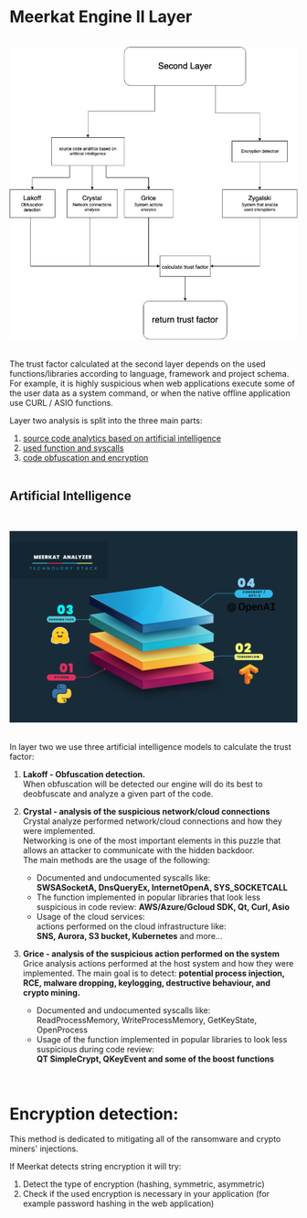 # Meerkat Engine II Layer

<br>
<img src="layer-II-diagram.png" width=700>  
<br><br>  

The trust factor calculated at the second layer depends on the used functions/libraries according to language, framework and project schema.  
For example, it is highly suspicious when web applications execute some of the user data as a system command, or when the native offline application use CURL / ASIO functions.

Layer two analysis is split into the three main parts:
1. [source code analytics based on artificial intelligence](#Artifical_Intelligance)
2. [used function and syscalls](#functions_and_syscalls)
3. [code obfuscation and encryption](#obfuscation_and_encryption)
<br><br>

## Artificial Intelligence  
  
<br>  

![tech_stack](tech_stack.png)
<br><br>

In layer two we use three artificial intelligence models to calculate the trust factor:
1. **Lakoff - Obfuscation detection.**  
    When obfuscation will be detected our engine will do its best to deobfuscate and analyze a given part of the code.  
      
2. **Crystal -  analysis of the suspicious network/cloud connections**  
    Crystal analyze performed network/cloud connections and how they were implemented.  
    Networking is one of the most important elements in this puzzle that allows an attacker to communicate with the hidden backdoor.    
    The main methods are the usage of the following: 
    - Documented and undocumented syscalls like:  
    **SWSASocketA, DnsQueryEx, InternetOpenA, SYS_SOCKETCALL**
    - The function implemented in popular libraries that look less suspicious in code review:
    **AWS/Azure/Gcloud SDK, Qt, Curl, Asio**
    - Usage of the cloud services:  
    actions performed on the cloud infrastructure like:  
    **SNS, Aurora, S3 bucket, Kubernetes** and more...   

3. **Grice - analysis of the suspicious action performed on the system**   
    Grice analysis actions performed at the host system and how they were implemented. 
    The main goal is to detect: **potential process injection, RCE, malware dropping, keylogging, destructive behaviour, and crypto mining.** 
    - Documented and undocumented syscalls like:  
    ReadProcessMemory, WriteProcessMemory, GetKeyState, OpenProcess  
    - Usage of the function implemented in popular libraries to look less suspicious during code review:  
    **QT SimpleCrypt, QKeyEvent and some of the boost functions**  
  
<br>  

# Encryption detection:
This method is dedicated to mitigating all of the ransomware and crypto miners' injections.

If Meerkat detects string encryption it will try:
1. Detect the type of encryption (hashing, symmetric, asymmetric)
2. Check if the used encryption is necessary in your application (for example password hashing in the web application)
